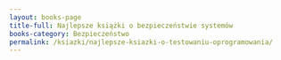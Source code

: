 ```yaml
---
layout: books-page
title-full: Najlepsze książki o bezpieczeństwie systemów
books-category: Bezpieczeństwo
permalink: /ksiazki/najlepsze-ksiazki-o-testowaniu-oprogramowania/
---
```

